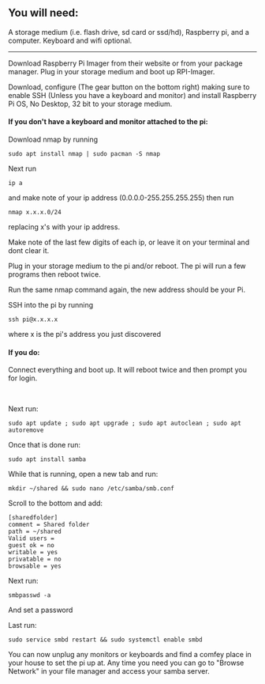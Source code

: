 <html>
<h2>You will need:</h2>
<p>A storage medium (i.e. flash drive, sd card or ssd/hd), Raspberry pi, and a computer. Keyboard and wifi optional.</p>
<hr/>
<p>Download Raspberry Pi Imager from their website or from your package manager. Plug in your storage medium and boot up RPI-Imager.</p>
<p>Download, configure (The gear button on the bottom right) making sure to enable SSH (Unless you have a keyboard and monitor) and install Raspberry Pi OS, No Desktop, 32 bit to your storage medium.</p>
<h4>If you don't have a keyboard and monitor attached to the pi:</h4>
<p>Download nmap by running <pre><code>sudo apt install nmap | sudo pacman -S nmap</pre></code></p> 
<p>Next run <pre><code>ip a</pre></code> and make note of your ip address (0.0.0.0-255.255.255.255) then run <pre><code>nmap x.x.x.0/24</pre></code> replacing x's with your ip address.</p>
<p>Make note of the last few digits of each ip, or leave it on your terminal and dont clear it.<p>
<p>Plug in your storage medium to the pi and/or reboot. The pi will run a few programs then reboot twice.</p>
<p>Run the same nmap command again, the new address should be your Pi.</p>
<p>SSH into the pi by running <pre><code>ssh pi@x.x.x.x</pre></code> where x is the pi's address you just discovered</p>
<h4>If you do:</h4>
<p>Connect everything and boot up. It will reboot twice and then prompt you for login.</p>
<br/>
<p>Next run:</p>
<pre><code>sudo apt update ; sudo apt upgrade ; sudo apt autoclean ; sudo apt autoremove</pre></code>
<p>Once that is done run:</p>
<pre><code>sudo apt install samba</pre></code>
<p>While that is running, open a new tab and run:</p>
<pre><code>mkdir ~/shared && sudo nano /etc/samba/smb.conf</pre></code>
<p>Scroll to the bottom and add:</p>
<pre><code>[sharedfolder]
comment = Shared folder
path = ~/shared
Valid users = <username>
guest ok = no
writable = yes
privatable = no
browsable = yes</pre></code>
<p>Next run:</p>
<pre><code>smbpasswd -a <username></pre></code>
<p>And set a password</p>
<p>Last run: <pre><code>sudo service smbd restart && sudo systemctl enable smbd</pre></code>
<p>You can now unplug any monitors or keyboards and find a comfey place in your house to set the pi up at. Any time you need you can go to "Browse Network" in your file manager and access your samba server.</p>
</html>

